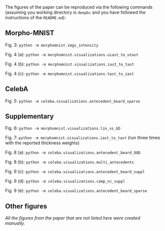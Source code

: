 The figures of the paper can be reproduced via the following commands (assuming you working directory is `deepbc` and you have followed the instructions of the `README.md`):

## Morpho-MNIST

Fig. 3: `python -m morphomnist.imgs_intensity`

Fig. 4 (a): `python -m morphomnist.visualizations.uiast_to_utast`

Fig. 4 (b): `python -m morphomnist.visualizations.iast_to_tast`

Fig. 4 (c): `python -m morphomnist.visualizations.tast_to_iast`

## CelebA

Fig. 5: `python -m celeba.visualizations.antecedent_beard_sparse`

## Supplementary

Fig. 6:  `python -m morphomnist.visualizations.lin_vs_GD`

Fig. 7: `python -m morphomnist.visualizations.iast_to_tast` (run three times with the reported thickness weights)

Fig. 8 (a): `python -m celeba.visualizations.antecedent_beard_OOD`

Fig. 8 (b): `python -m celeba.visualizations.multi_antecedents`

Fig. 9 (c): `python -m celeba.visualizations.antecedent_beard_suppl`

Fig. 9 (d): `python -m celeba.visualizations.comp_nc_suppl`

Fig. 9 (e): `python -m celeba.visualizations.antecedent_beard_sparse`

## Other figures

*All the figures from the paper that are not listed here were created manually.*